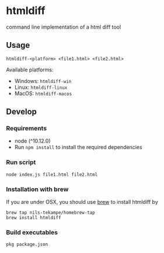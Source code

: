 # htmldiff
command line implementation of a html diff tool

## Usage
`htmldiff-<platform> <file1.html> <file2.html>`

Available platforms:
- Windows: `htmldiff-win`
- Linux: `htmldiff-linux`
- MacOS: `htmldiff-macos`

## Develop

### Requirements
- node (^10.12.0)
- Run `npm install` to install the required dependencies

### Run script
`node index.js file1.html file2.html`

### Installation with brew
If you are under OSX, you should use [brew](brew.sh) to install htmldiff by 
```
brew tap nils-tekampe/homebrew-tap
brew install htmldiff
```

### Build executables
`pkg package.json`
